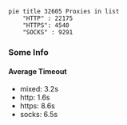 
```mermaid
pie title 32605 Proxies in list
    "HTTP" : 22175
    "HTTPS": 4540
    "SOCKS" : 9291
```

### Some Info
#### Average Timeout

- mixed: 3.2s
- http: 1.6s
- https: 8.6s
- socks: 6.5s